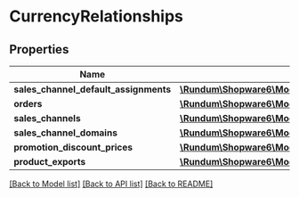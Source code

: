 # CurrencyRelationships

## Properties
Name | Type | Description | Notes
------------ | ------------- | ------------- | -------------
**sales_channel_default_assignments** | [**\Rundum\Shopware6\Model\CurrencyRelationshipsSalesChannelDefaultAssignments**](CurrencyRelationshipsSalesChannelDefaultAssignments.md) |  | [optional] 
**orders** | [**\Rundum\Shopware6\Model\CurrencyRelationshipsOrders**](CurrencyRelationshipsOrders.md) |  | [optional] 
**sales_channels** | [**\Rundum\Shopware6\Model\CurrencyRelationshipsSalesChannels**](CurrencyRelationshipsSalesChannels.md) |  | [optional] 
**sales_channel_domains** | [**\Rundum\Shopware6\Model\CurrencyRelationshipsSalesChannelDomains**](CurrencyRelationshipsSalesChannelDomains.md) |  | [optional] 
**promotion_discount_prices** | [**\Rundum\Shopware6\Model\CurrencyRelationshipsPromotionDiscountPrices**](CurrencyRelationshipsPromotionDiscountPrices.md) |  | [optional] 
**product_exports** | [**\Rundum\Shopware6\Model\CurrencyRelationshipsProductExports**](CurrencyRelationshipsProductExports.md) |  | [optional] 

[[Back to Model list]](../../README.md#documentation-for-models) [[Back to API list]](../../README.md#documentation-for-api-endpoints) [[Back to README]](../../README.md)

